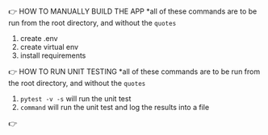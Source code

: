 👉 HOW TO MANUALLY BUILD THE APP
*all of these commands are to be run from the root directory, and without the `quotes`

1. create .env
2. create virtual env
3. install requirements



👉 HOW TO RUN UNIT TESTING
*all of these commands are to be run from the root directory, and without the `quotes`

1. `pytest -v -s` will run the unit test
2. `command` will run the unit test and log the results into a file 



👉
